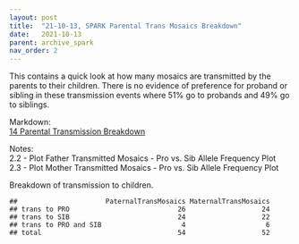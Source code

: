 ```yaml
---
layout: post
title:  "21-10-13, SPARK Parental Trans Mosaics Breakdown"
date:   2021-10-13
parent: archive_spark
nav_order: 2
---
```


This contains a quick look at how many mosaics are transmitted by the parents to their children. There is no evidence of preference for proband or sibling in these transmission events where 51% go to probands and 49% go to siblings.

Markdown:
<br>[14 Parental Transmission Breakdown](https://www.dropbox.com/s/t7suz2lrk612wvt/14_parental_transmission_01.html?dl=0)

Notes:
<br>2.2 - Plot Father Transmitted Mosaics - Pro vs. Sib Allele Frequency Plot
<br>2.3 - Plot Mother Transmitted Mosaics - Pro vs. Sib Allele Frequency Plot 

Breakdown of transmission to children.
```
##                      PaternalTransMosaics MaternalTransMosaics
## trans to PRO                           26                   24
## trans to SIB                           24                   22
## trans to PRO and SIB                    4                    6
## total                                  54                   52
```